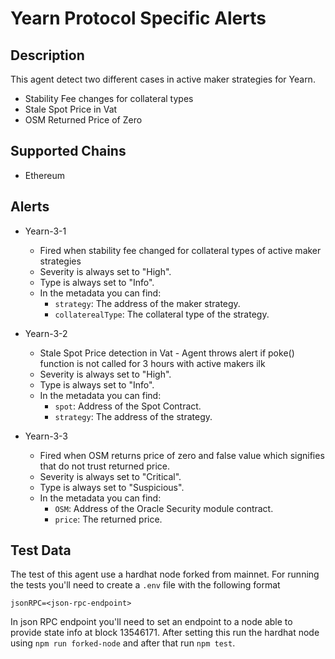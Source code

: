 # Yearn Protocol Specific Alerts

## Description

This agent detect two different cases in active maker strategies for Yearn.

- Stability Fee changes for collateral types
- Stale Spot Price in Vat
- OSM Returned Price of Zero

## Supported Chains

- Ethereum

## Alerts

- Yearn-3-1

  - Fired when stability fee changed for collateral types of active maker strategies
  - Severity is always set to "High".
  - Type is always set to "Info".
  - In the metadata you can find:
    - `strategy`: The address of the maker strategy.
    - `collaterealType`: The collateral type of the strategy.

- Yearn-3-2

  - Stale Spot Price detection in Vat - Agent throws alert if poke() function is not called for 3 hours with active makers ilk
  - Severity is always set to "High".
  - Type is always set to "Info".
  - In the metadata you can find:
    - `spot`: Address of the Spot Contract.
    - `strategy`: The address of the strategy.

- Yearn-3-3

  - Fired when OSM returns price of zero and false value which signifies that do not trust returned price.
  - Severity is always set to "Critical".
  - Type is always set to "Suspicious".
  - In the metadata you can find:
    - `OSM`: Address of the Oracle Security module contract.
    - `price`: The returned price.

## Test Data

The test of this agent use a hardhat node forked from mainnet. For running the tests you'll need to create a `.env` file with the following format

```
jsonRPC=<json-rpc-endpoint>
```

In json RPC endpoint you'll need to set an endpoint to a node able to provide state info at block 13546171.
After setting this run the hardhat node using `npm run forked-node` and after that run `npm test`.
